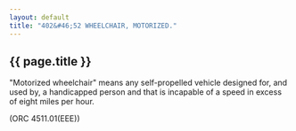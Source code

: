 ```yaml
---
layout: default 
title: "402&#46;52 WHEELCHAIR, MOTORIZED."
---
```


{{ page.title }}
----------------

"Motorized wheelchair" means any self-propelled vehicle designed for,
and used by, a handicapped person and that is incapable of a speed in
excess of eight miles per hour.

(ORC 4511.01(EEE))
